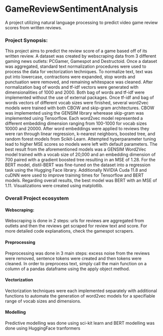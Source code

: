 # GameReviewSentimentAnalysis
A project utilizing natural language processing to predict video game review scores from written reviews.

### Project Synopsis:

This project aims to predict the review score of a game based off of its written review. A dataset was created by webscraping data from 3 different gaming news outlets: PCGamer, Gamespot and Destructoid. Once a dataset was aggregated, standard text normalization procedures were used to process the data for vectorization techniques. To normalize text, text was put into lowercase, contractions were expanded, stop words and punctuation were removed, and remaining whitespace was cleaned. After normalization bag of words and tf-idf vectors were generated with dimensionalities of 1000 and 2000. Both bag of words and tf-idf were implemented without the use of external packages. Once tf-idf and bag of words vectors of different vocab sizes were finished, several word2vec models were trained with both CBOW and skip-gram architectures. CBOW was implemented using the GENSIM library wherease skip-gram was implemented using Tensorflow. Each word2vec model represented a different embedding dimension ranging from 100-1000 for vocab sizes 10000 and 20000. After word embeddings were applied to reviews they were ran through linear regression, k-nearest neighbors, boosted tree, and random forest models from Scikit-Learn. Attempted hyperparameter tuning lead to higher MSE scores so models were left with default parameters. The best result from the aforementioned models was a GENSIM Word2Vec model trained with a vocab size of 20,000 and an embedding dimension of 700 paired with a gradient boosted tree resulting in an MSE of 1.28. For the BERT model, distil-BERT was fine-tuned on the dataset into a regression task using the Hugging Face library. Additionally NVIDIA Cuda 11.8 and cuDNN were used to improve training times for Tensorflow and BERT models. Regarding overall results, the best model was BERT with an MSE of 1.11. Visualizations were created using matplotlib.

### Overall Project ecosystem

#### Webscraping:

Webscraping is done in 2 steps: urls for reviews are aggregated from outlets and then the reviews get scraped for review text and score.
For more detailed code explanations, check the gamespot scrapers. 

#### Preprocessing
Preprocessing was done in 3 main steps: excess noise from the reviews were removed, sentence tokens were created and then tokens were cleaned. In order to preprocess text, simply call the main function on a column of a pandas dataframe using the apply object method.

#### Vectorization
Vectorization techniques were each implemented separately with additional functions to automate the generation of word2vec models for a specifiable range of vocab sizes and dimensions.

#### Modelling
Predictive modelling was done using sci-kit learn and BERT modelling was done using HuggingFace tranformers


